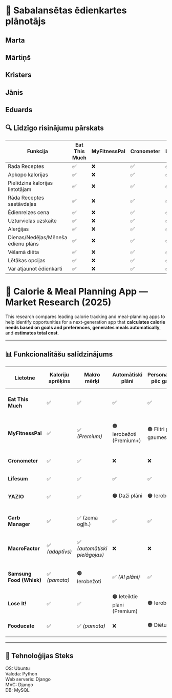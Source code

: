 # 🥗 Sabalansētas ēdienkartes plānotājs
## Marta
## Mārtiņš
## Kristers
## Jānis
## Eduards
## 🔍 Līdzīgo risinājumu pārskats

| Funkcija | Eat This Much | MyFitnessPal | Cronometer | Lifesum | YAZIO | Carb Manager | MacroFactor | Samsung Food (Whisk) | Lose It! | Fooducate | Mūsu Programma |
|-----------|---------------|---------------|-------------|----------|--------|---------------|--------------|----------------------|-----------|-------------|----------------|
| Rada Receptes | ✅ | ❌ | ✅ | ✅ | ✅ | ❌ | ✅ | ✅ | ✅ | ❌ | ✅ |
| Apkopo kalorijas | ✅ | ❌ | ✅ | ✅ | ✅ | ❌ | ✅ | ✅ | ✅ | ❌ | ✅ |
| Pielīdzina kalorijas lietotājam | ✅ | ❌ | ✅ | ✅ | ✅ | ❌ | ✅ | ✅ | ✅ | ❌ | ✅ |
| Rāda Receptes sastāvdaļas | ✅ | ❌ | ✅ | ✅ | ✅ | ❌ | ✅ | ✅ | ✅ | ❌ | ✅ |
| Ēdienreizes cena | ✅ | ❌ | ✅ | ✅ | ✅ | ❌ | ✅ | ✅ | ✅ | ❌ | ✅ |
| Uzturvielas uzskaite | ✅ | ❌ | ✅ | ✅ | ✅ | ❌ | ✅ | ✅ | ✅ | ❌ | ✅ |
| Alerģijas | ✅ | ❌ | ✅ | ✅ | ✅ | ❌ | ✅ | ✅ | ✅ | ❌ | ✅ |
| Dienas/Nedēļas/Mēneša ēdienu plāns | ✅ | ❌ | ✅ | ✅ | ✅ | ❌ | ✅ | ✅ | ✅ | ❌ | ✅ |
| Vēlamā diēta | ✅ | ❌ | ✅ | ✅ | ✅ | ❌ | ✅ | ✅ | ✅ | ❌ | ✅ |
| Lētākas opcijas | ✅ | ❌ | ✅ | ✅ | ✅ | ❌ | ✅ | ✅ | ✅ | ❌ | ✅ |
| Var atjaunot ēdienkarti | ✅ | ❌ | ✅ | ✅ | ✅ | ❌ | ✅ | ✅ | ✅ | ❌ | ✅ |



# 🧮 Calorie & Meal Planning App — Market Research (2025)

This research compares leading calorie tracking and meal-planning apps to help identify opportunities for a next-generation app that **calculates calorie needs based on goals and preferences**, **generates meals automatically**, and **estimates total cost**.

---

## 📊 Funkcionalitāšu salīdzinājums

| Lietotne | Kaloriju aprēķins | Makro mērķi | Automātiski plāni | Personalizācija pēc gaumes | Iepirkumu saraksts | Cena/budžets | Svītrkoda skeneris | AI foto / balss ievade | Receptes datubāze | Integrācija ar ierīcēm | Platformas | Piezīmes |
|-----------|-------------------|--------------|--------------------|-----------------------------|--------------------|---------------|--------------------|--------------------------|--------------------|--------------------------|-------------|-----------|
| **Eat This Much** | ✅ | ✅ | ✅ | ✅ | ✅ | 🟠 Budžeta ievade, daļēji cenu aprēķini | ❌ | ❌ | ✅ | ❌ | iOS / Android / Web | Spēcīga automatizācija, budžeta ievade |
| **MyFitnessPal** | ✅ | ✅ *(Premium)* | 🟠 Ierobežoti (Premium+) | 🟠 Filtri pēc gaumes | ❌ | 🟠 “Budžetam draudzīgi” ieteikumi | ✅ *(Premium)* | ✅ *(Foto, balss)* | ✅ (kopiena) | ✅ | iOS / Android / Web | Milzīga datubāze, personalizācija aug Premium līmenī |
| **Cronometer** | ✅ | ✅ | ❌ | ❌ | ❌ | ❌ | ✅ | ❌ | ✅ (mikroelementi) | ✅ | iOS / Android / Web | Precīza mikroelementu uzskaite |
| **Lifesum** | ✅ | ✅ | ✅ | ✅ | ✅ | ❌ | ✅ | ✅ *(foto/balss)* | ✅ | ✅ | iOS / Android | Daudz diētu un recepšu |
| **YAZIO** | ✅ | ✅ | 🟠 Daži plāni | 🟠 Ierobežota | 🟠 Ierobežota | ❌ | ✅ | ✅ *(foto)* | ✅ | ✅ | iOS / Android | Koncentrējas uz badošanos un AI ievadi |
| **Carb Manager** | ✅ | ✅ (zema ogļh.) | ✅ | ✅ | ✅ | ❌ | ✅ | ✅ *(Premium)* | ✅ | ✅ | iOS / Android / Web | Keto fokuss, pilni ēdienreižu plāni |
| **MacroFactor** | ✅ *(adaptīvs)* | ✅ *(automātiski pielāgojas)* | ❌ | ❌ | ❌ | ❌ | ✅ | ❌ | ✅ | ✅ | iOS / Android | Automātiski pielāgo kaloriju un makro mērķus |
| **Samsung Food (Whisk)** | ✅ *(pamata)* | 🟠 Ierobežoti | ✅ *(AI plāni)* | ✅ | ✅ | 🟠 Nav precīzu cenu, tikai veikalu saites | ❌ | 🟠 Sastāvdaņu atpazīšana | ✅ | ❌ | iOS / Android / Web | AI plānošana un virtuves pārvaldība |
| **Lose It!** | ✅ | ✅ | 🟠 Ieteiktie plāni (Premium) | 🟠 Ierobežoti | ❌ | ❌ | ✅ *(Premium)* | ✅ *(AI foto/balss)* | ✅ | ✅ | iOS / Android / Web | AI ievade + liela datubāze |
| **Fooducate** | ✅ | ✅ *(pamata)* | ❌ | 🟠 Diētu filtri | ❌ | ❌ | ✅ | ❌ | 🟠 Kopienas receptes | 🟠 Daļēja | iOS / Android / Web | Uzsvars uz produktu kvalitāti |

---


## 🧩 Tehnoloģijas Steks
OS: Ubuntu  
Valoda: Python  
Web serveris: Django  
MVC: Django  
DB: MySQL  
